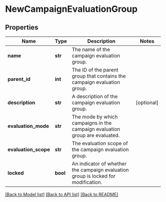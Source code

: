 # NewCampaignEvaluationGroup

## Properties
Name | Type | Description | Notes
------------ | ------------- | ------------- | -------------
**name** | **str** | The name of the campaign evaluation group. | 
**parent_id** | **int** | The ID of the parent group that contains the campaign evaluation group. | 
**description** | **str** | A description of the campaign evaluation group. | [optional] 
**evaluation_mode** | **str** | The mode by which campaigns in the campaign evaluation group are evaluated. | 
**evaluation_scope** | **str** | The evaluation scope of the campaign evaluation group. | 
**locked** | **bool** | An indicator of whether the campaign evaluation group is locked for modification. | 

[[Back to Model list]](../README.md#documentation-for-models) [[Back to API list]](../README.md#documentation-for-api-endpoints) [[Back to README]](../README.md)


